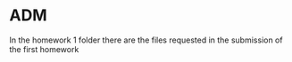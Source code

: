 # ADM
In the homework 1 folder there are the files requested in the submission of the first homework
